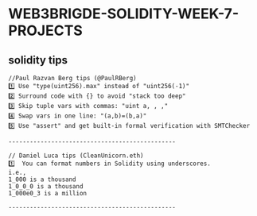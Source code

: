 # WEB3BRIGDE-SOLIDITY-WEEK-7-PROJECTS

## solidity tips

    //Paul Razvan Berg tips (@PaulRBerg)
    1️⃣ Use "type(uint256).max" instead of "uint256(-1)"
    2️⃣ Surround code with {} to avoid "stack too deep"
    3️⃣ Skip tuple vars with commas: "uint a, , ,"
    4️⃣ Swap vars in one line: "(a,b)=(b,a)"
    5️⃣ Use "assert" and get built-in formal verification with SMTChecker
    
    -----------------------------------------------
    
    // Daniel Luca tips (CleanUnicorn.eth)
    1️⃣  You can format numbers in Solidity using underscores.
    i.e.,
    1_000 is a thousand
    1_0_0_0 is a thousand
    1_000e0_3 is a million
   
    -----------------------------------------------

